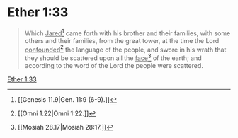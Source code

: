 # Ether 1:33

> Which <u>Jared</u>[^a] came forth with his brother and their families, with some others and their families, from the great tower, at the time the Lord <u>confounded</u>[^b] the language of the people, and swore in his wrath that they should be scattered upon all the <u>face</u>[^c] of the earth; and according to the word of the Lord the people were scattered.

[Ether 1:33](https://www.churchofjesuschrist.org/study/scriptures/bofm/ether/1?lang=eng&id=p33#p33)


[^a]: [[Genesis 11.9|Gen. 11:9 (6-9).]]
[^b]: [[Omni 1.22|Omni 1:22.]]
[^c]: [[Mosiah 28.17|Mosiah 28:17.]]
